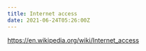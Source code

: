 ```yaml
---
title: Internet access
date: 2021-06-24T05:26:00Z
---
```


https://en.wikipedia.org/wiki/Internet_access
